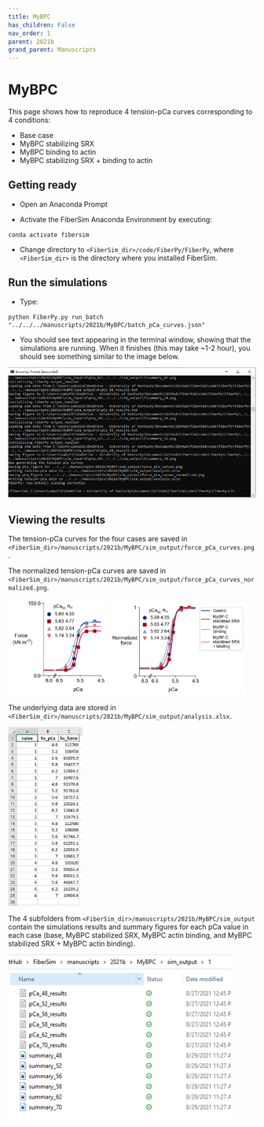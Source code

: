 ```yaml
---
title: MyBPC
has_children: False
nav_order: 1
parent: 2021b
grand_parent: Manuscripts
---
```


# MyBPC

This page shows how to reproduce 4 tension-pCa curves corresponding to 4 conditions:

+ Base case 
+ MyBPC stabilizing SRX
+ MyBPC binding to actin
+ MyBPC stabilizing SRX + binding to actin


## Getting ready

+ Open an Anaconda Prompt

+ Activate the FiberSim Anaconda Environment by executing:
```
conda activate fibersim
```
+ Change directory to `<FiberSim_dir>/code/FiberPy/FiberPy`, where `<FiberSim_dir>` is the directory where you installed FiberSim.

## Run the simulations

+ Type:
 ```
python FiberPy.py run_batch "../../../manuscripts/2021b/MyBPC/batch_pCa_curves.json"
 ```

+ You should see text appearing in the terminal window, showing that the simulations are running. When it finishes (this may take ~1-2 hour), you should see something similar to the image below.

![command prompt](command_prompt.PNG)

## Viewing the results

The tension-pCa curves for the four cases are saved in `<FiberSim_dir>/manuscripts/2021b/MyBPC/sim_output/force_pCa_curves.png`.

The normalized tension-pCa curves are saved in `<FiberSim_dir>/manuscripts/2021b/MyBPC/sim_output/force_pCa_curves_normalized.png`.

<img src='force_pCa_curves.png' width="40%">
<img src='force_pCa_curves_normalized.png' width="55%">

The underlying data are stored in `<FiberSim_dir>/manuscripts/2021b/MyBPC/sim_output/analysis.xlsx`.

<img src='analysis.PNG' width="30%">

The 4 subfolders from `<FiberSim_dir>/manuscripts/2021b/MyBPC/sim_output` contain the simulations results and summary figures for each pCa value in each case (base, MyBPC stabilized SRX, MyBPC actin binding, and MyBPC stabilized SRX + MyBPC actin binding).

![subfolder](subfolder.PNG)





